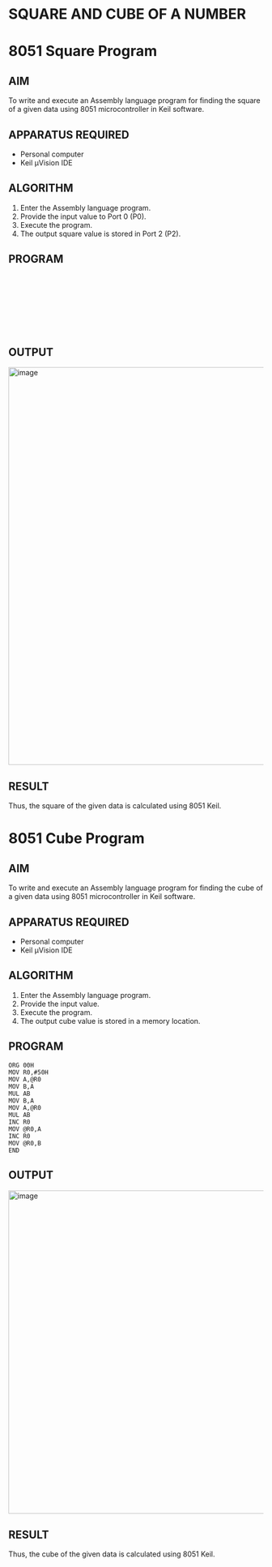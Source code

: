 # SQUARE AND CUBE OF A NUMBER
# 8051 Square  Program

## AIM
To write and execute an Assembly language program for finding the square of a given data using 8051 microcontroller in Keil software.

## APPARATUS REQUIRED
- Personal computer
- Keil μVision IDE

## ALGORITHM
1. Enter the Assembly language program.
2. Provide the input value to Port 0 (P0).
3. Execute the program.
4. The output square value is stored in Port 2 (P2).

## PROGRAM
```









```

## OUTPUT
<img width="1600" height="785" alt="image" src="https://github.com/user-attachments/assets/89885dd3-dbe8-4b3c-a9fd-52317ccfa52b" />

## RESULT
Thus, the square of the given data is calculated using 8051 Keil.

# 8051 Cube  Program

## AIM
To write and execute an Assembly language program for finding the cube of a given data using 8051 microcontroller in Keil software.

## APPARATUS REQUIRED
- Personal computer
- Keil μVision IDE

## ALGORITHM
1. Enter the Assembly language program.
2. Provide the input value.
3. Execute the program.
4. The output cube value is stored in a memory location.

## PROGRAM
```
ORG 00H
MOV R0,#50H
MOV A,@R0
MOV B,A
MUL AB
MOV B,A
MOV A,@R0
MUL AB
INC R0
MOV @R0,A
INC R0
MOV @R0,B
END
```


## OUTPUT
<img width="1600" height="638" alt="image" src="https://github.com/user-attachments/assets/d1ae9a70-3d2e-4561-a180-b5627695de97" />

## RESULT
Thus, the cube of the given data is calculated using 8051 Keil.
